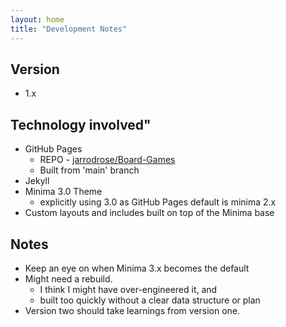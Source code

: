 ```yaml
---
layout: home
title: "Development Notes"
---
```


## Version
- 1.x

## Technology involved"
- GitHub Pages
	- REPO - [jarrodrose/Board-Games](https://github.com/jarrodrose/Board-Games)
	- Built from 'main' branch
- Jekyll
- Minima 3.0 Theme
	- explicitly using 3.0 as GitHub Pages default is minima 2.x
- Custom layouts and includes built on top of the Minima base

## Notes
- Keep an eye on when Minima 3.x becomes the default
- Might need a rebuild.
	- I think I might have over-engineered it, and
	- built too quickly without a clear data structure or plan
- Version two should take learnings from version one.